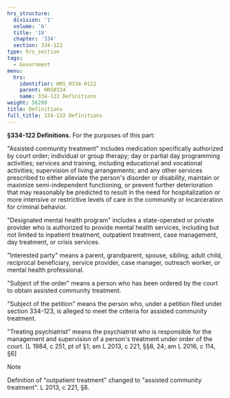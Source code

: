 ```yaml
---
hrs_structure:
  division: '1'
  volume: '6'
  title: '19'
  chapter: '334'
  section: 334-122
type: hrs_section
tags:
  - Government
menu:
  hrs:
    identifier: HRS_0334-0122
    parent: HRS0334
    name: 334-122 Definitions
weight: 56280
title: Definitions
full_title: 334-122 Definitions
---
```

**§334-122 Definitions.** For the purposes of this part:

"Assisted community treatment" includes medication specifically authorized by court order; individual or group therapy; day or partial day programming activities; services and training, including educational and vocational activities; supervision of living arrangements; and any other services prescribed to either alleviate the person's disorder or disability, maintain or maximize semi-independent functioning, or prevent further deterioration that may reasonably be predicted to result in the need for hospitalization or more intensive or restrictive levels of care in the community or incarceration for criminal behavior.

"Designated mental health program" includes a state-operated or private provider who is authorized to provide mental health services, including but not limited to inpatient treatment, outpatient treatment, case management, day treatment, or crisis services.

"Interested party" means a parent, grandparent, spouse, sibling, adult child, reciprocal beneficiary, service provider, case manager, outreach worker, or mental health professional.

"Subject of the order" means a person who has been ordered by the court to obtain assisted community treatment.

"Subject of the petition" means the person who, under a petition filed under section 334-123, is alleged to meet the criteria for assisted community treatment.

"Treating psychiatrist" means the psychiatrist who is responsible for the management and supervision of a person's treatment under order of the court. [L 1984, c 251, pt of §1; am L 2013, c 221, §§8, 24; am L 2016, c 114, §6]

Note

Definition of "outpatient treatment" changed to "assisted community treatment". L 2013, c 221, §8.